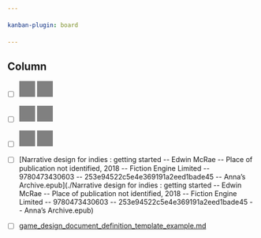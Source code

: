 ```yaml
---

kanban-plugin: board

---
```


## Column
- [ ] ![image](../image.png)
  ![image](../image.png)
- [ ] ![image](../../image.png)
  ![image](../../image.png)
- [ ] ![image](../../../image.png)
  ![image](../../../image.png)
- [ ] [Narrative design for indies : getting started -- Edwin McRae -- Place of publication not identified, 2018 -- Fiction Engine Limited -- 9780473430603 -- 253e94522c5e4e369191a2eed1bade45 -- Anna’s Archive.epub](./Narrative design for indies : getting started -- Edwin McRae -- Place of publication not identified, 2018 -- Fiction Engine Limited -- 9780473430603 -- 253e94522c5e4e369191a2eed1bade45 -- Anna’s Archive.epub)
- [ ] [game_design_document_definition_template_example.md](./game_design_document_definition_template_example.md)


